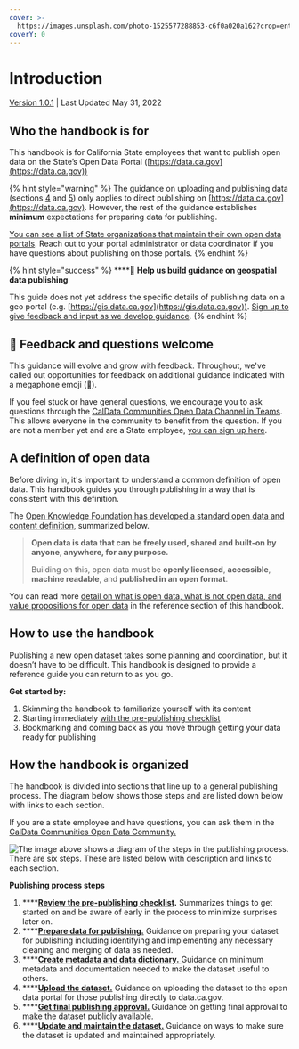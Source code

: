 ```yaml
---
cover: >-
  https://images.unsplash.com/photo-1525577288853-c6f0a020a162?crop=entropy&cs=srgb&fm=jpg&ixid=MnwxOTcwMjR8MHwxfHNlYXJjaHwyfHxjYWxpZm9ybmlhfGVufDB8fHx8MTY0MDAzMTE0NA&ixlib=rb-1.2.1&q=85
coverY: 0
---
```


# Introduction

[Version 1.0.1](reference/version-and-changelog.md#version-1.0.1) | Last Updated May 31, 2022

## Who the handbook is for

This handbook is for California State employees that want to publish open data on the State’s Open Data Portal ([https://data.ca.gov](https://data.ca.gov))

{% hint style="warning" %}
The guidance on uploading and publishing data (sections [4](broken-reference) and [5](broken-reference)) only applies to direct publishing on [https://data.ca.gov](https://data.ca.gov). However, the rest of the guidance establishes **minimum** expectations for preparing data for publishing.

[You can see a list of State organizations that maintain their own open data portals](reference/jason-add-reference-to-orgs-that-have-different-publishing.md). Reach out to your portal administrator or data coordinator if you have questions about publishing on those portals.
{% endhint %}

{% hint style="success" %}
****:mega: **Help us build guidance on geospatial data publishing**

This guide does not yet address the specific details of publishing data on a geo portal (e.g. [https://gis.data.ca.gov](https://gis.data.ca.gov)). [Sign up to give feedback and input as we develop guidance](https://airtable.com/shrvIiRHxyAAEsq41).
{% endhint %}

## :mega: Feedback and questions welcome

This guidance will evolve and grow with feedback. Throughout, we've called out opportunities for feedback on additional guidance indicated with a megaphone emoji (:mega:).&#x20;

If you feel stuck or have general questions, we encourage you to ask questions through the [CalData Communities Open Data Channel in Teams](https://teams.microsoft.com/l/channel/19%3a037b34f454d94a9fa7f6aa964c052af4%40thread.tacv2/Open%20Data?groupId=0f45987a-e632-4e93-be66-ebfd6079e926\&tenantId=68a88534-151d-4e79-8046-09be7890656c). This allows everyone in the community to benefit from the question. If you are not a member yet and are a State employee, [you can sign up here](https://forms.office.com/Pages/ResponsePage.aspx?id=NIWoaB0VeU6ARgm-eJBlbP8EsQ790KZKrhPJ1tkPH1JURjFWN1paMUtURFU5TFZOSjdTNVFZMkxEQi4u).

## A definition of open data

Before diving in, it's important to understand a common definition of open data. This handbook guides you through publishing in a way that is consistent with this definition.

The [Open Knowledge Foundation has developed a standard open data and content definition](https://opendefinition.org/od/2.1/en/), summarized below.

> **Open data is data that can be freely used, shared and built-on by anyone, anywhere, for any purpose.**
>
> Building on this, open data must be **openly licensed**, **accessible**, **machine readable**, and **published in an open format**.

You can read more [detail on what is open data, what is not open data, and value propositions for open data](reference/the-what-and-why-of-open-data.md) in the reference section of this handbook.

## How to use the handbook

Publishing a new open dataset takes some planning and coordination, but it doesn’t have to be difficult. This handbook is designed to provide a reference guide you can return to as you go.

**Get started by:**

1. Skimming the handbook to familiarize yourself with its content
2. Starting immediately [with the pre-publishing checklist](1.-review-the-pre-publishing-checklist.md)
3. Bookmarking and coming back as you move through getting your data ready for publishing

## How the handbook is organized

The handbook is divided into sections that line up to a general publishing process. The diagram below shows those steps and are listed down below with links to each section.

If you are a state employee and have questions, you can ask them in the [CalData Communities Open Data Community.](https://teams.microsoft.com/l/channel/19%3a037b34f454d94a9fa7f6aa964c052af4%40thread.tacv2/Open%20Data?groupId=0f45987a-e632-4e93-be66-ebfd6079e926\&tenantId=68a88534-151d-4e79-8046-09be7890656c)

![The image above shows a diagram of the steps in the publishing process. There are six steps. These are listed below with description and links to each section.](<.gitbook/assets/publisher\_diagram (1).png>)

**Publishing process steps**

1. ****[**Review the pre-publishing checklist**](1.-review-the-pre-publishing-checklist.md)**.** Summarizes things to get started on and be aware of early in the process to minimize surprises later on.
2. ****[**Prepare data for publishing.**](2.-prepare-data-for-publishing.md) Guidance on preparing your dataset for publishing including identifying and implementing any necessary cleaning and merging of data as needed.
3. ****[**Create metadata and data dictionary.** ](3.-create-metadata-and-data-dictionary.md)Guidance on minimum metadata and documentation needed to make the dataset useful to others.
4. ****[**Upload the dataset.**](4.-upload-the-dataset.md) Guidance on uploading the dataset to the open data portal for those publishing directly to data.ca.gov.
5. ****[**Get final publishing approval.**](5.-get-publishing-approval.md) Guidance on getting final approval to make the dataset publicly available.
6. ****[**Update and maintain the dataset.**](6.-update-and-maintain-the-dataset.md) Guidance on ways to make sure the dataset is updated and maintained appropriately.

##

